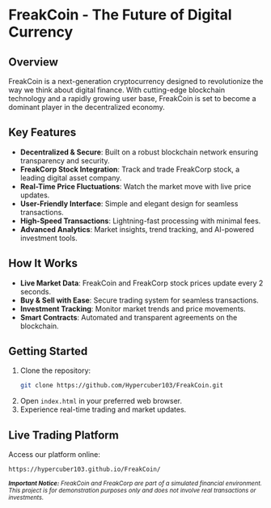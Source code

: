 # FreakCoin - The Future of Digital Currency

## Overview
FreakCoin is a next-generation cryptocurrency designed to revolutionize the way we think about digital finance. With cutting-edge blockchain technology and a rapidly growing user base, FreakCoin is set to become a dominant player in the decentralized economy.

## Key Features
- **Decentralized & Secure**: Built on a robust blockchain network ensuring transparency and security.
- **FreakCorp Stock Integration**: Track and trade FreakCorp stock, a leading digital asset company.
- **Real-Time Price Fluctuations**: Watch the market move with live price updates.
- **User-Friendly Interface**: Simple and elegant design for seamless transactions.
- **High-Speed Transactions**: Lightning-fast processing with minimal fees.
- **Advanced Analytics**: Market insights, trend tracking, and AI-powered investment tools.

## How It Works
- **Live Market Data**: FreakCoin and FreakCorp stock prices update every 2 seconds.
- **Buy & Sell with Ease**: Secure trading system for seamless transactions.
- **Investment Tracking**: Monitor market trends and price movements.
- **Smart Contracts**: Automated and transparent agreements on the blockchain.

## Getting Started
1. Clone the repository:
   ```sh
   git clone https://github.com/Hypercuber103/FreakCoin.git
   ```
2. Open `index.html` in your preferred web browser.
3. Experience real-time trading and market updates.

## Live Trading Platform
Access our platform online:
```
https://hypercuber103.github.io/FreakCoin/
```

<small><i>**Important Notice:** FreakCoin and FreakCorp are part of a simulated financial environment. This project is for demonstration purposes only and does not involve real transactions or investments.</i></small>
